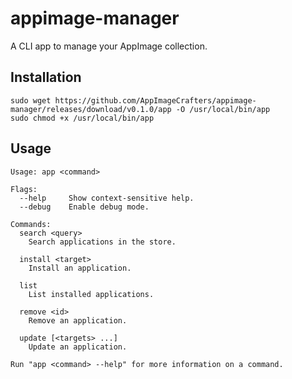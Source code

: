 # appimage-manager

A CLI app to manage your AppImage collection.

## Installation 

```shell script
sudo wget https://github.com/AppImageCrafters/appimage-manager/releases/download/v0.1.0/app -O /usr/local/bin/app
sudo chmod +x /usr/local/bin/app
```

## Usage
```shell script
Usage: app <command>

Flags:
  --help     Show context-sensitive help.
  --debug    Enable debug mode.

Commands:
  search <query>
    Search applications in the store.

  install <target>
    Install an application.

  list
    List installed applications.

  remove <id>
    Remove an application.

  update [<targets> ...]
    Update an application.

Run "app <command> --help" for more information on a command.
```
